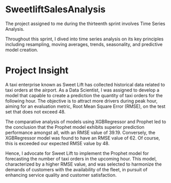 # SweetliftSalesAnalysis

The project assigned to me during the thirteenth sprint involves Time Series Analysis.

Throughout this sprint, I dived into time series analysis on its key principles including resampling, moving averages, trends, seasonality, and predictive model creation.

# **Project Insight**

A taxi enterprise known as Sweet Lift has collected historical data related to taxi orders at the airport. As a Data Scientist, I was assigned to develop a model that capable to create a prediction the quantity of taxi orders for the following hour. The objective is to attract more drivers during peak hour, aiming for an evaluation metric, Root Mean Square Error (RMSE), on the test set that does not exceed 48.

The comparative analysis of models using XGBRegressor and Prophet led to the conclusion that the Prophet model exhibits superior prediction performance amongst all, with an RMSE value of 39.19. Conversely, the XGBRegressor model was found to have an RMSE value of 62. Of course, this is exceeded our expected RMSE value by 48.

Hence, I advocate for Sweet Lift to implement the Prophet model for forecasting the number of taxi orders in the upcoming hour. This model, characterized by a higher RMSE value, and was selected to harmonize the demands of customers with the availability of the fleet, in pursuit of enhancing service quality and customer satisfaction.
